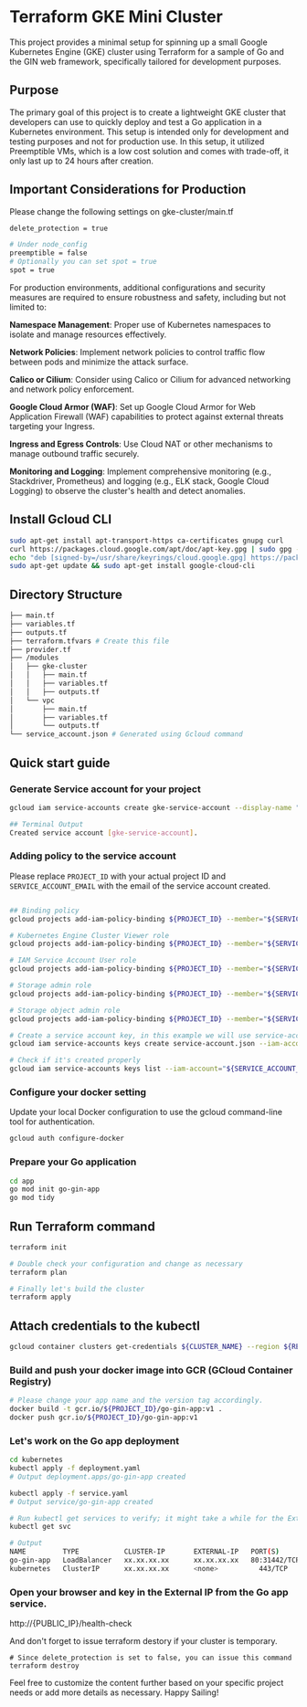 # Terraform GKE Mini Cluster
This project provides a minimal setup for spinning up a small Google Kubernetes Engine (GKE) cluster using Terraform for a sample of Go and the GIN web framework, specifically tailored for development purposes.

## Purpose
The primary goal of this project is to create a lightweight GKE cluster that developers can use to quickly deploy and test a Go application in a Kubernetes environment. This setup is intended only for development and testing purposes and not for production use. In this setup, it utilized Preemptible VMs, which is a low cost solution and comes with trade-off, it only last up to 24 hours after creation.


## Important Considerations for Production

Please change the following settings on gke-cluster/main.tf
```bash
delete_protection = true

# Under node_config
preemptible = false
# Optionally you can set spot = true
spot = true
```
For production environments, additional configurations and security measures are required to ensure robustness and safety, including but not limited to:

**Namespace Management**: Proper use of Kubernetes namespaces to isolate and manage resources effectively.

**Network Policies**: Implement network policies to control traffic flow between pods and minimize the attack surface.

**Calico or Cilium**: Consider using Calico or Cilium for advanced networking and network policy enforcement.

**Google Cloud Armor (WAF)**: Set up Google Cloud Armor for Web Application Firewall (WAF) capabilities to protect against external threats targeting your Ingress.

**Ingress and Egress Controls**: Use Cloud NAT or other mechanisms to manage outbound traffic securely.

**Monitoring and Logging**: Implement comprehensive monitoring (e.g., Stackdriver, Prometheus) and logging (e.g., ELK stack, Google Cloud Logging) to observe the cluster's health and detect anomalies.

## Install Gcloud CLI

```bash
sudo apt-get install apt-transport-https ca-certificates gnupg curl
curl https://packages.cloud.google.com/apt/doc/apt-key.gpg | sudo gpg --dearmor -o /usr/share/keyrings/cloud.google.gpg
echo "deb [signed-by=/usr/share/keyrings/cloud.google.gpg] https://packages.cloud.google.com/apt cloud-sdk main" | sudo tee -a /etc/apt/sources.list.d/google-cloud-sdk.list
sudo apt-get update && sudo apt-get install google-cloud-cli
```


## Directory Structure
```bash
├── main.tf
├── variables.tf
├── outputs.tf
├── terraform.tfvars # Create this file
├── provider.tf
├── /modules
│   ├── gke-cluster
│   │   ├── main.tf
│   │   ├── variables.tf
│   │   ├── outputs.tf
│   └── vpc
│       ├── main.tf
│       ├── variables.tf
│       └── outputs.tf
└── service_account.json # Generated using Gcloud command
```
 

## Quick start guide


### Generate Service account for your project
```bash
gcloud iam service-accounts create gke-service-account --display-name "GKE Service Account"

## Terminal Output
Created service account [gke-service-account].
```


### Adding policy to the service account
Please replace `PROJECT_ID` with your actual project ID and `SERVICE_ACCOUNT_EMAIL` with the email of the service account created.

```bash

## Binding policy
gcloud projects add-iam-policy-binding ${PROJECT_ID} --member="${SERVICE_ACCOUNT_EMAIL}" --role="roles/container.admin"

# Kubernetes Engine Cluster Viewer role
gcloud projects add-iam-policy-binding ${PROJECT_ID} --member="${SERVICE_ACCOUNT_EMAIL}" --role="roles/container.clusterViewer"

# IAM Service Account User role
gcloud projects add-iam-policy-binding ${PROJECT_ID} --member="${SERVICE_ACCOUNT_EMAIL}" --role="roles/iam.serviceAccountUser"

# Storage admin role
gcloud projects add-iam-policy-binding ${PROJECT_ID} --member="${SERVICE_ACCOUNT_EMAIL}" --role="roles/storage.admin"

# Storage object admin role
gcloud projects add-iam-policy-binding ${PROJECT_ID} --member="${SERVICE_ACCOUNT_EMAIL}" --role="roles/storage.objectAdmin"

# Create a service account key, in this example we will use service-account.json, remmeber to add this to your terraform.tfvars
gcloud iam service-accounts keys create service-account.json --iam-account="gke-service-account@${PROJECT_ID}.iam.gserviceaccount.com"

# Check if it's created properly
gcloud iam service-accounts keys list --iam-account="${SERVICE_ACCOUNT_EMAIL}"
```

### Configure your docker setting
Update your local Docker configuration to use the gcloud command-line tool for authentication. 

```bash
gcloud auth configure-docker
```


### Prepare your Go application
```bash
cd app
go mod init go-gin-app
go mod tidy
```


## Run Terraform command
```bash
terraform init

# Double check your configuration and change as necessary
terraform plan

# Finally let's build the cluster
terraform apply
```

## Attach credentials to the kubectl 
```bash
gcloud container clusters get-credentials ${CLUSTER_NAME} --region ${REGION} --project ${PROJECT_ID}
```


### Build and push your docker image into GCR (GCloud Container Registry)
```bash
# Please change your app name and the version tag accordingly.
docker build -t gcr.io/${PROJECT_ID}/go-gin-app:v1 .
docker push gcr.io/${PROJECT_ID}/go-gin-app:v1
```

### Let's work on the Go app deployment
```bash
cd kubernetes
kubectl apply -f deployment.yaml
# Output deployment.apps/go-gin-app created

kubectl apply -f service.yaml
# Output service/go-gin-app created

# Run kubectl get services to verify; it might take a while for the External-IP to appear.
kubectl get svc

# Output
NAME         TYPE           CLUSTER-IP       EXTERNAL-IP   PORT(S)        AGE
go-gin-app   LoadBalancer   xx.xx.xx.xx      xx.xx.xx.xx   80:31442/TCP   30s
kubernetes   ClusterIP      xx.xx.xx.xx      <none>          443/TCP       11m
```

### Open your browser and key in the External IP from the Go app service.
http://{PUBLIC_IP}/health-check

<p>And don't forget to issue terraform destory if your cluster is temporary.</p>

```
# Since delete_protection is set to false, you can issue this command
terraform destroy
```

<p>Feel free to customize the content further based on your specific project needs or add more details as necessary.
Happy Sailing!
</p>